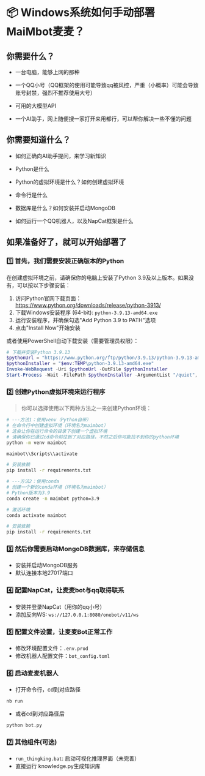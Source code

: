 # 📦 Windows系统如何手动部署MaiMbot麦麦？

## 你需要什么？

- 一台电脑，能够上网的那种

- 一个QQ小号（QQ框架的使用可能导致qq被风控，严重（小概率）可能会导致账号封禁，强烈不推荐使用大号）

- 可用的大模型API

- 一个AI助手，网上随便搜一家打开来用都行，可以帮你解决一些不懂的问题

## 你需要知道什么？

- 如何正确向AI助手提问，来学习新知识

- Python是什么

- Python的虚拟环境是什么？如何创建虚拟环境

- 命令行是什么

- 数据库是什么？如何安装并启动MongoDB

- 如何运行一个QQ机器人，以及NapCat框架是什么

## 如果准备好了，就可以开始部署了

### 1️⃣ **首先，我们需要安装正确版本的Python**

在创建虚拟环境之前，请确保你的电脑上安装了Python 3.9及以上版本。如果没有，可以按以下步骤安装：

1. 访问Python官网下载页面：<https://www.python.org/downloads/release/python-3913/>
2. 下载Windows安装程序 (64-bit): `python-3.9.13-amd64.exe`
3. 运行安装程序，并确保勾选"Add Python 3.9 to PATH"选项
4. 点击"Install Now"开始安装

或者使用PowerShell自动下载安装（需要管理员权限）：

```powershell
# 下载并安装Python 3.9.13
$pythonUrl = "https://www.python.org/ftp/python/3.9.13/python-3.9.13-amd64.exe"
$pythonInstaller = "$env:TEMP\python-3.9.13-amd64.exe"
Invoke-WebRequest -Uri $pythonUrl -OutFile $pythonInstaller
Start-Process -Wait -FilePath $pythonInstaller -ArgumentList "/quiet", "InstallAllUsers=0", "PrependPath=1" -Verb RunAs
```

### 2️⃣ **创建Python虚拟环境来运行程序**

> 你可以选择使用以下两种方法之一来创建Python环境：

```bash
# ---方法1：使用venv（Python自带）
# 在命令行中创建虚拟环境（环境名为maimbot）
# 这会让你在运行命令的目录下创建一个虚拟环境
# 请确保你已通过cd命令前往到了对应路径，不然之后你可能找不到你的python环境
python -m venv maimbot

maimbot\\Scripts\\activate 

# 安装依赖
pip install -r requirements.txt
```

```bash
# ---方法2：使用conda
# 创建一个新的conda环境（环境名为maimbot）
# Python版本为3.9
conda create -n maimbot python=3.9

# 激活环境
conda activate maimbot

# 安装依赖
pip install -r requirements.txt
```

### 3️⃣ **然后你需要启动MongoDB数据库，来存储信息**

- 安装并启动MongoDB服务
- 默认连接本地27017端口

### 4️⃣ **配置NapCat，让麦麦bot与qq取得联系**

- 安装并登录NapCat（用你的qq小号）
- 添加反向WS: `ws://127.0.0.1:8080/onebot/v11/ws`

### 5️⃣ **配置文件设置，让麦麦Bot正常工作**

- 修改环境配置文件：`.env.prod`
- 修改机器人配置文件：`bot_config.toml`

### 6️⃣ **启动麦麦机器人**

- 打开命令行，cd到对应路径

```bash
nb run
```

- 或者cd到对应路径后

```bash
python bot.py
```

### 7️⃣ **其他组件(可选)**

- `run_thingking.bat`: 启动可视化推理界面（未完善）
- 直接运行 knowledge.py生成知识库
